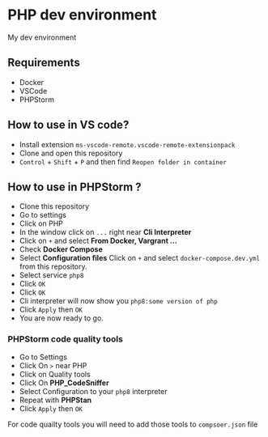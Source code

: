 # PHP dev environment

My dev environment

## Requirements

- Docker
- VSCode
- PHPStorm

## How to use in VS code?

- Install extension `ms-vscode-remote.vscode-remote-extensionpack` 
- Clone and open this repository
- `Control` + `Shift` + `P` and then find `Reopen folder in container`

## How to use in PHPStorm ?

- Clone this repository
- Go to settings
- Click on PHP
- In the window click on `...` right near **Cli Interpreter**
- Click on `+` and select **From Docker, Vargrant ...**
- Check **Docker Compose** 
- Select **Configuration files** Click on `+` and select `docker-compose.dev.yml` from this repository.
- Select service `php8`
- Click `OK`
- Click `OK`
- Cli interpreter will now show you `php8:some version of php`
- Click `Apply` then `OK`
- You are now ready to go.

### PHPStorm code quality tools

- Go to Settings
- Click On `>` near PHP
- Click on Quality tools
- Click On **PHP_CodeSniffer**
- Select Configuration to your `php8` interpreter
- Repeat with **PHPStan**
- Click `Apply` then `OK`

For code quailty tools you will need to add those tools to `compsoer.json` file